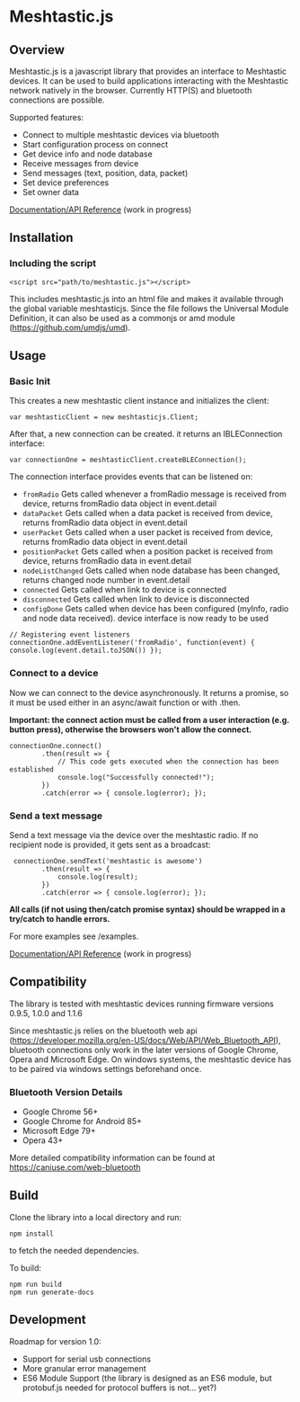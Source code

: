 # Meshtastic.js

## Overview

Meshtastic.js is a javascript library that provides an interface to Meshtastic devices. It can be used to build applications interacting with the Meshtastic network natively in the browser. Currently HTTP(S) and bluetooth connections are possible.

Supported features:
- Connect to multiple meshtastic devices via bluetooth
- Start configuration process on connect
- Get device info and node database
- Receive messages from device
- Send messages (text, position, data, packet)
- Set device preferences
- Set owner data

[Documentation/API Reference](https://meshtastic.github.io/meshtastic.js) (work in progress)

## Installation

### Including the script

```
<script src="path/to/meshtastic.js"></script>
```
This includes meshtastic.js into an html file and makes it available through the global variable meshtasticjs.
Since the file follows the Universal Module Definition, it can also be used as a commonjs or amd module (https://github.com/umdjs/umd).


## Usage

### Basic Init

This creates a new meshtastic client instance and initializes the client:
```
var meshtasticClient = new meshtasticjs.Client;

```


After that, a new connection can be created. it returns an IBLEConnection interface:
```
var connectionOne = meshtasticClient.createBLEConnection();

```


The connection interface provides events that can be listened on:

- `fromRadio` Gets called whenever a fromRadio message is received from device, returns fromRadio data object in event.detail
- `dataPacket` Gets called when a data packet is received from device, returns fromRadio data object in event.detail
- `userPacket` Gets called when a user packet is received from device, returns fromRadio data object in event.detail
- `positionPacket` Gets called when a position packet is received from device, returns fromRadio data in event.detail
- `nodeListChanged` Gets called when node database has been changed, returns changed node number in event.detail
- `connected` Gets called when link to device is connected
- `disconnected` Gets called when link to device is disconnected
- `configDone` Gets called when device has been configured (myInfo, radio and node data received). device interface is now ready to be used
```
// Registering event listeners
connectionOne.addEventListener('fromRadio', function(event) { console.log(event.detail.toJSON()) });
```

### Connect to a device

Now we can connect to the device asynchronously. It returns a promise, so it must be used either in an async/await function or with .then.

**Important: the connect action must be called from a user interaction (e.g. button press), otherwise the browsers won't allow the connect.**
```
connectionOne.connect()
        .then(result => { 
            // This code gets executed when the connection has been established
            console.log("Successfully connected!"); 
        })
        .catch(error => { console.log(error); });

```

### Send a text message

Send a text message via the device over the meshtastic radio. If no recipient node is provided, it gets sent as a broadcast:
```
 connectionOne.sendText('meshtastic is awesome')
        .then(result => { 
            console.log(result);
        })
        .catch(error => { console.log(error); });

```

**All calls (if not using then/catch promise syntax) should be wrapped in a try/catch to handle errors.**

For more examples see /examples.

[Documentation/API Reference](https://meshtastic.github.io/meshtastic.js) (work in progress)


## Compatibility

The library is tested with meshtastic devices running firmware versions 0.9.5, 1.0.0 and 1.1.6

Since meshtastic.js relies on the bluetooth web api (https://developer.mozilla.org/en-US/docs/Web/API/Web_Bluetooth_API), bluetooth connections only work in the later versions of Google Chrome, Opera and Microsoft Edge. On windows systems, the meshtastic device has to be paired via windows settings beforehand once.

### Bluetooth Version Details

- Google Chrome 56+
- Google Chrome for Android 85+
- Microsoft Edge 79+
- Opera 43+

More detailed compatibility information can be found at https://caniuse.com/web-bluetooth


## Build

Clone the library into a local directory and run:
```
npm install
```
to fetch the needed dependencies.

To build:
```
npm run build
npm run generate-docs
```


## Development

Roadmap for version 1.0:
- Support for serial usb connections
- More granular error management
- ES6 Module Support (the library is designed as an ES6 module, but protobuf.js needed for protocol buffers is not... yet?)


